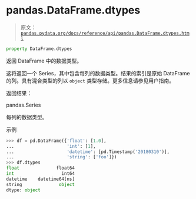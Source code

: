 # pandas.DataFrame.dtypes

> 原文：[`pandas.pydata.org/docs/reference/api/pandas.DataFrame.dtypes.html`](https://pandas.pydata.org/docs/reference/api/pandas.DataFrame.dtypes.html)

```py
property DataFrame.dtypes
```

返回 DataFrame 中的数据类型。

这将返回一个 Series，其中包含每列的数据类型。结果的索引是原始 DataFrame 的列。具有混合类型的列以 `object` 类型存储。更多信息请参见用户指南。

返回结果：

pandas.Series

每列的数据类型。

示例

```py
>>> df = pd.DataFrame({'float': [1.0],
...                    'int': [1],
...                    'datetime': [pd.Timestamp('20180310')],
...                    'string': ['foo']})
>>> df.dtypes
float              float64
int                  int64
datetime    datetime64[ns]
string              object
dtype: object 
```
